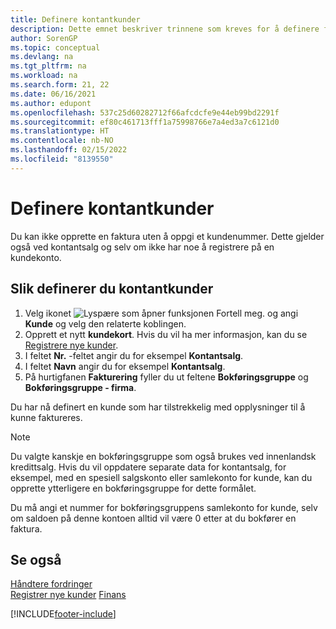 ```yaml
---
title: Definere kontantkunder
description: Dette emnet beskriver trinnene som kreves for å definere fakturaen med et kundenummer for kunder som betaler kontant.
author: SorenGP
ms.topic: conceptual
ms.devlang: na
ms.tgt_pltfrm: na
ms.workload: na
ms.search.form: 21, 22
ms.date: 06/16/2021
ms.author: edupont
ms.openlocfilehash: 537c25d60282712f66afcdcfe9e44eb99bd2291f
ms.sourcegitcommit: ef80c461713fff1a75998766e7a4ed3a7c6121d0
ms.translationtype: HT
ms.contentlocale: nb-NO
ms.lasthandoff: 02/15/2022
ms.locfileid: "8139550"
---
```

# <a name="set-up-cash-customers"></a>Definere kontantkunder

Du kan ikke opprette en faktura uten å oppgi et kundenummer. Dette gjelder også ved kontantsalg og selv om ikke har noe å registrere på en kundekonto.  

## <a name="to-set-up-a-cash-customer"></a>Slik definerer du kontantkunder

1. Velg ikonet ![Lyspære som åpner funksjonen Fortell meg.](media/ui-search/search_small.png "Fortell hva du vil gjøre") og angi **Kunde** og velg den relaterte koblingen.  
2. Opprett et nytt **kundekort**. Hvis du vil ha mer informasjon, kan du se [Registrere nye kunder](sales-how-register-new-customers.md).
3. I feltet **Nr.** -feltet angir du for eksempel **Kontantsalg**.  
4. I feltet **Navn** angir du for eksempel **Kontantsalg**.  
5. På hurtigfanen **Fakturering** fyller du ut feltene **Bokføringsgruppe** og **Bokføringsgruppe - firma**.  

 Du har nå definert en kunde som har tilstrekkelig med opplysninger til å kunne faktureres.  

> [!NOTE]  
> Du valgte kanskje en bokføringsgruppe som også brukes ved innenlandsk kredittsalg. Hvis du vil oppdatere separate data for kontantsalg, for eksempel, med en spesiell salgskonto eller samlekonto for kunde, kan du opprette ytterligere en bokføringsgruppe for dette formålet.  
>
> Du må angi et nummer for bokføringsgruppens samlekonto for kunde, selv om saldoen på denne kontoen alltid vil være 0 etter at du bokfører en faktura.  

## <a name="see-also"></a>Se også

[Håndtere fordringer](receivables-manage-receivables.md)  
[Registrer nye kunder](sales-how-register-new-customers.md)
[Finans](finance.md)  



[!INCLUDE[footer-include](includes/footer-banner.md)]